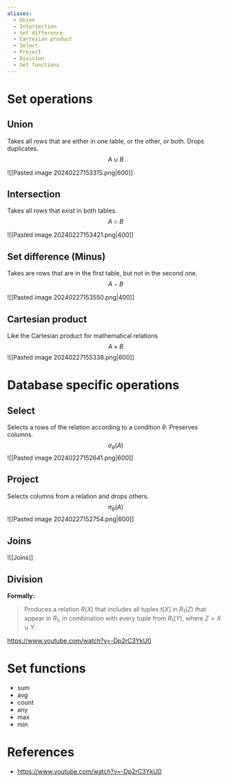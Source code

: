 ```yaml
---
aliases:
  - Union
  - Intersection
  - Set difference
  - Cartesian product
  - Select
  - Project
  - Division
  - Set functions
---
```

# Set operations
## Union
Takes all rows that are either in one table, or the other, or both. Drops duplicates.
$$
A \cup B
$$

![[Pasted image 20240227153315.png|600]]
## Intersection
Takes all rows that exist in both tables.
$$
A \cap B
$$

![[Pasted image 20240227153421.png|400]]
## Set difference (Minus)
Takes are rows that are in the first table, but not in the second one.
$$
A - B
$$

![[Pasted image 20240227153550.png|400]]
## Cartesian product
Like the Cartesian product for mathematical relations
$$
A \times B
$$
![[Pasted image 20240227155338.png|600]]
# Database specific operations
## Select
Selects a rows of the relation according to a condition $\theta$. Preserves columns.
$$
\sigma_{\theta}(A)
$$
![[Pasted image 20240227152641.png|600]]
## Project
Selects columns from a relation and drops others.
$$
\pi_{\theta}(A)
$$
![[Pasted image 20240227152754.png|600]]
## Joins
![[Joins]]
## Division
**Formally:**
> Produces a relation $R(X)$ that includes all tuples $t[X]$ in $R_{1}(Z)$ that appear in $R_{1}$, in combination with every tuple from $R_{1}(Y)$, where $Z=X \cup Y$.

https://www.youtube.com/watch?v=-Dp2rC3YkU0
# Set functions
- sum
- avg
- count
- any
- max
- min
# References
- https://www.youtube.com/watch?v=-Dp2rC3YkU0